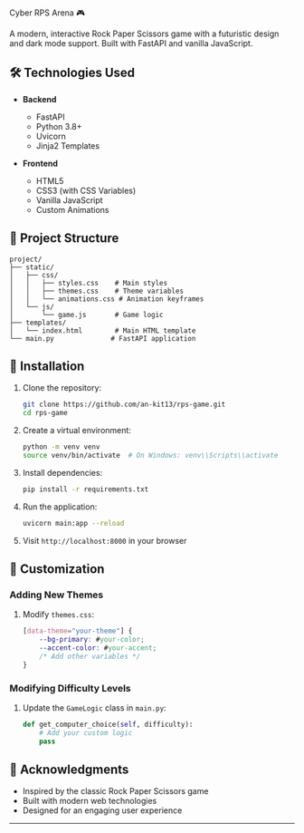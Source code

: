 
Cyber RPS Arena 🎮

A modern, interactive Rock Paper Scissors game with a futuristic design and dark mode support. Built with FastAPI and vanilla JavaScript.

## 🛠️ Technologies Used

- **Backend**
  - FastAPI
  - Python 3.8+
  - Uvicorn
  - Jinja2 Templates

- **Frontend**
  - HTML5
  - CSS3 (with CSS Variables)
  - Vanilla JavaScript
  - Custom Animations

## 📁 Project Structure

```
project/
├── static/
│   ├── css/
│   │   ├── styles.css    # Main styles
│   │   ├── themes.css    # Theme variables
│   │   └── animations.css # Animation keyframes
│   └── js/
│       └── game.js       # Game logic
├── templates/
│   └── index.html        # Main HTML template
└── main.py              # FastAPI application
```

## 🚀 Installation

1. Clone the repository:
   ```bash
   git clone https://github.com/an-kit13/rps-game.git
   cd rps-game
   ```

2. Create a virtual environment:
   ```bash
   python -m venv venv
   source venv/bin/activate  # On Windows: venv\\Scripts\\activate
   ```

3. Install dependencies:
   ```bash
   pip install -r requirements.txt
   ```

4. Run the application:
   ```bash
   uvicorn main:app --reload
   ```

5. Visit `http://localhost:8000` in your browser


## 🎨 Customization

### Adding New Themes

1. Modify `themes.css`:
   ```css
   [data-theme="your-theme"] {
       --bg-primary: #your-color;
       --accent-color: #your-accent;
       /* Add other variables */
   }
   ```

### Modifying Difficulty Levels

1. Update the `GameLogic` class in `main.py`:
   ```python
   def get_computer_choice(self, difficulty):
       # Add your custom logic
       pass
   ```

## 🙏 Acknowledgments

- Inspired by the classic Rock Paper Scissors game
- Built with modern web technologies
- Designed for an engaging user experience

---
